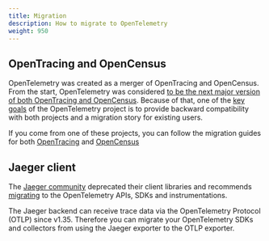 ```yaml
---
title: Migration
description: How to migrate to OpenTelemetry
weight: 950
---
```


## OpenTracing and OpenCensus

OpenTelemetry was created as a merger of OpenTracing and OpenCensus. From the
start, OpenTelemetry was considered [to be the next major version of both
OpenTracing and OpenCensus][]. Because of that, one of the [key goals][] of the
OpenTelemetry project is to provide backward compatibility with both projects
and a migration story for existing users.

If you come from one of these projects, you can follow the migration guides for
both [OpenTracing](opentracing/) and [OpenCensus](opencensus/)

## Jaeger client

The [Jaeger community](https://www.jaegertracing.io/) deprecated their client
libraries and recommends
[migrating](https://www.jaegertracing.io/docs/latest/migration/) to the
OpenTelemetry APIs, SDKs and instrumentations.

The Jaeger backend can receive trace data via the OpenTelemetry Protocol (OTLP)
since v1.35. Therefore you can migrate your OpenTelemetry SDKs and collectors
from using the Jaeger exporter to the OTLP exporter.

[to be the next major version of both OpenTracing and OpenCensus]:
  https://www.cncf.io/blog/2019/05/21/a-brief-history-of-opentelemetry-so-far/
[key goals]:
  https://medium.com/opentracing/merging-opentracing-and-opencensus-f0fe9c7ca6f0
